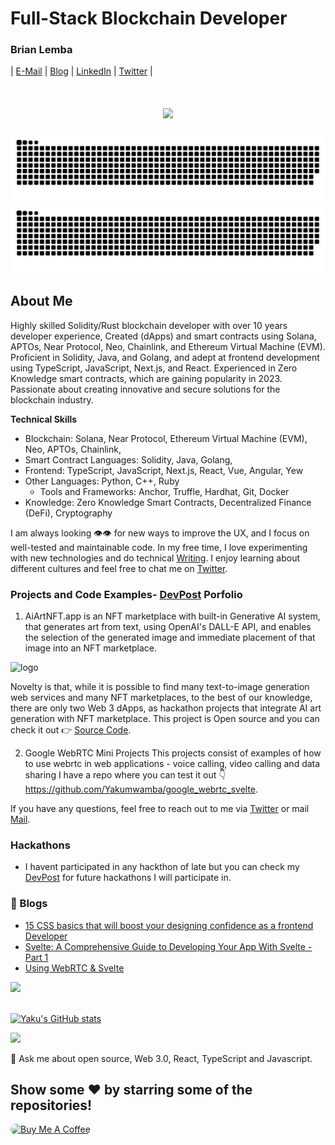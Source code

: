 


<p align="center" s>
<h1>Full-Stack Blockchain Developer</h1>
</p>

 ### Brian Lemba

| [E-Mail](brianlemba2@gmail.com) | [Blog](https://dev.to/yaku) | [LinkedIn](https://linkedin.com/in/brianlemba) | [Twitter](https://twitter.com/codewithYaku) |

<h1 align="center">
  <a href="#">
    <img src="https://readme-typing-svg.herokuapp.com/?lines=Hey+😀;nice+to+meet+you+🎉;&center=true&size=30">
  </a>
</h1>




![github contribution grid snake animation](https://raw.githubusercontent.com/platane/platane/output/github-contribution-grid-snake-dark.svg#gh-dark-mode-only)![github contribution grid snake animation](https://raw.githubusercontent.com/platane/platane/output/github-contribution-grid-snake.svg#gh-light-mode-only)

## About Me

Highly skilled Solidity/Rust blockchain developer with over 10 years developer experience, Created (dApps) and smart contracts using Solana, APTOs, Near Protocol, Neo, Chainlink, and Ethereum Virtual Machine (EVM). Proficient in Solidity, Java, and Golang, and adept at frontend development using TypeScript, JavaScript, Next.js, and React. Experienced in Zero Knowledge smart contracts, which are gaining popularity in 2023. Passionate about creating innovative and secure solutions for the blockchain industry.

**Technical Skills**

- Blockchain: Solana, Near Protocol, Ethereum Virtual Machine (EVM), Neo, APTOs, Chainlink,  
- Smart Contract Languages: Solidity, Java, Golang,
- Frontend: TypeScript, JavaScript, Next.js, React, Vue, Angular,  Yew
- Other Languages: Python, C++, Ruby
    - Tools and Frameworks: Anchor, Truffle, Hardhat, Git, Docker
- Knowledge: Zero Knowledge Smart Contracts, Decentralized Finance (DeFi), Cryptography

I am always looking 👁️👁️ for new ways to improve the UX, and I focus on well-tested and maintainable code. 
In my free time, I love experimenting with new technologies and  do technical [Writing](https://dev.to/yaku). I enjoy learning about   different cultures and feel free to chat me on [Twitter](https://twitter.com/CodewithYaku). 


### Projects and Code Examples- [DevPost](https://devpost.com/Yakumwamba) Porfolio

1.   AiArtNFT.app is an NFT marketplace with built-in Generative AI system, that generates art from text, using OpenAI's DALL-E API, and enables the      					selection of the generated image and immediate placement of that image into an NFT marketplace.

![logo](https://user-images.githubusercontent.com/72974932/213672932-9773b21e-d028-42a4-bd11-3fc0a61d1df6.png)

  Novelty is that, while it is possible to find many text-to-image generation web services and many NFT marketplaces, to the best of our knowledge, 	there   are only two Web 3 dApps, as hackathon projects that integrate AI art generation with NFT marketplace. This project is Open source and you 	can check it   out 👉 [Source Code](https://github.com/Yakumwamba/xrp-generative-art/).


2. Google WebRTC Mini Projects
    This projects consist of examples of how to use webrtc in web applications - voice calling, video calling and data sharing
    I have a repo where you can test it out 👇
    https://github.com/Yakumwamba/google_webrtc_svelte. 
   
   
  If you have any questions, feel free to reach out to me via  [Twitter](https://twitter.com/brianlemba) or mail  [Mail](https://yakumwamba@gmail.com). 


### Hackathons
- I havent participated in any hackthon of late but you can check my [DevPost](https://devpost.com/Yakumwamba) for future hackathons I will participate in. 
 
### 📕 Blogs

<!-- BLOG-POST-LIST:START -->
  - [15 CSS basics that will boost your designing confidence as a frontend Developer](https://dev.to/yaku/15-css-that-will-boost-your-designing-confidence-as-frontend-developer-1j55)
  - [Svelte: A Comprehensive Guide to Developing Your App With Svelte - Part 1](https://dev.to/yaku/svelte-a-comprehensive-guide-to-developing-your-app-with-svelte-part-1-3iob)
  - [Using WebRTC & Svelte](https://dev.to/yaku/using-webrtc-and-svelte-3pn)
<!-- BLOG-POST-LIST:END -->
 <img src="https://activity-graph.herokuapp.com/graph?username=yakumwamba&theme=dracula&bg_color=00000000&color=22c55e&line=4c8ed9&point=00000000&area=true&hide_border=true"><br><br>

[![Yaku's GitHub stats](https://github-readme-stats.vercel.app/api?theme=radical&username=yakumwamba&count_private=true&show_icons=true&hide_title=true&include_all_commits=true)](https://github.com/anuraghazra/github-readme-stats)
 
 <img src="https://emojis.slackmojis.com/emojis/images/1593555389/9579/blob_excited.gif?1593555389" width="30"/>


💬 Ask me about open source, Web 3.0, React, TypeScript and Javascript.
## Show some ❤️ by starring some of the repositories!



<a href="https://www.buymeacoffee.com/yakumwamba" target="_blank"> 
    <img src="https://cdn.buymeacoffee.com/buttons/v2/default-red.png" alt="Buy Me A Coffee" style="height: 38px;width: 200px; border-radius: 200px;" >
    </a>




